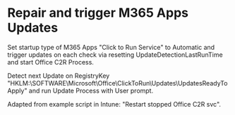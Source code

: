 # Repair and trigger M365 Apps Updates

Set startup type of M365 Apps "Click to Run Service" to Automatic and trigger updates on each check via resetting UpdateDetectionLastRunTime and start Office C2R Process.

Detect next Update on RegistryKey "HKLM:\SOFTWARE\Microsoft\Office\ClickToRun\Updates\UpdatesReadyToApply" and run Update Process with User prompt.

Adapted from example script in Intune: "Restart stopped Office C2R svc".
